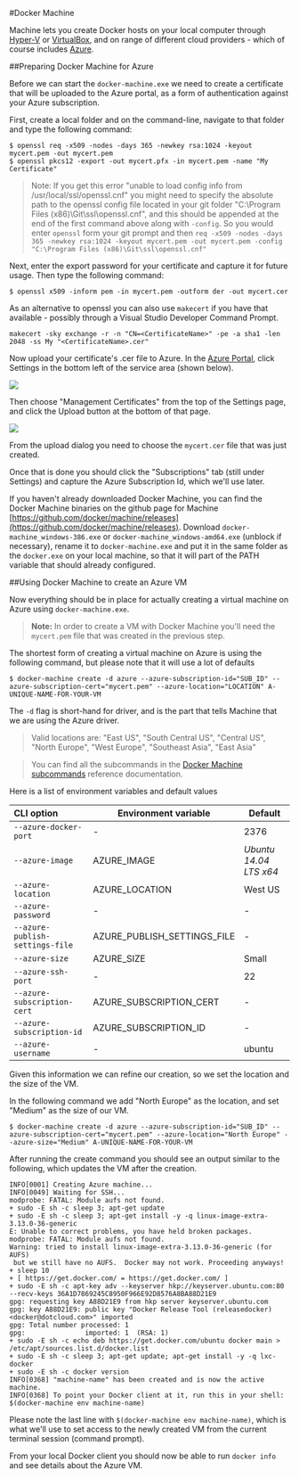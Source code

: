#Docker Machine

Machine lets you create Docker hosts on your local computer through [Hyper-V](https://docs.docker.com/machine/drivers/hyper-v) or [VirtualBox](https://docs.docker.com/machine/drivers/virtualbox), and on range of different cloud providers - which of course includes [Azure](https://docs.docker.com/machine/drivers/azure).

##Preparing Docker Machine for Azure

Before we can start the `docker-machine.exe` we need to create a certificate that will be uploaded to the Azure portal, as a form of authentication against your Azure subscription.

First, create a local folder and on the command-line, navigate to that folder and type the following command:
```
$ openssl req -x509 -nodes -days 365 -newkey rsa:1024 -keyout mycert.pem -out mycert.pem
$ openssl pkcs12 -export -out mycert.pfx -in mycert.pem -name "My Certificate"
```

>Note: If you get this error "unable to load config info from /usr/local/ssl/openssl.cnf" you might need to specify the absolute path to the openssl config file located in your git folder "C:\Program Files (x86)\Git\ssl\openssl.cnf", and this should be appended at the end of the first command above along with `-config`. So you would enter `openssl` form your git prompt and then `req -x509 -nodes -days 365 -newkey rsa:1024 -keyout mycert.pem -out mycert.pem -config "C:\Program Files (x86)\Git\ssl\openssl.cnf"`

Next, enter the export password for your certificate and capture it for future usage. Then type the following command:
```
$ openssl x509 -inform pem -in mycert.pem -outform der -out mycert.cer
```

As an alternative to openssl you can also use `makecert` if you have that available - possibly through a Visual Studio Developer Command Prompt.
```
makecert -sky exchange -r -n "CN=<CertificateName>" -pe -a sha1 -len 2048 -ss My "<CertificateName>.cer"
```

Now upload your certificate's .cer file to Azure. In the [Azure Portal](https://manage.windowsazure.com/), click Settings in the bottom left of the service area (shown below).

![](AzureSettings.png)

Then choose "Management Certificates" from the top of the Settings page, and click the Upload button at the bottom of that page.

![](AzureMgmtUploadCert.png)

From the upload dialog you need to choose the `mycert.cer` file that was just created.

Once that is done you should click the "Subscriptions" tab (still under Settings) and capture the Azure Subscription Id, which we'll use later.

If you haven't already downloaded Docker Machine, you can find the Docker Machine binaries on the github page for Machine [https://github.com/docker/machine/releases](https://github.com/docker/machine/releases).
Download `docker-machine_windows-386.exe` or `docker-machine_windows-amd64.exe` (unblock if necessary), rename it to `docker-machine.exe` and put it in the same folder as the `docker.exe` on your local machine, 
so that it will part of the PATH variable that should already configured.

##Using Docker Machine to create an Azure VM

Now everything should be in place for actually creating a virtual machine on Azure using `docker-machine.exe`.

>**Note:** In order to create a VM with Docker Machine you'll need the `mycert.pem` file that was created in the previous step.

The shortest form of creating a virtual machine on Azure is using the following command, but please note that it will use a lot of defaults

```
$ docker-machine create -d azure --azure-subscription-id="SUB_ID" --azure-subscription-cert="mycert.pem" --azure-location="LOCATION" A-UNIQUE-NAME-FOR-YOUR-VM
```

The `-d` flag is short-hand for driver, and is the part that tells Machine that we are using the Azure driver.

>Valid locations are: "East US", "South Central US", "Central US", "North Europe", "West Europe", "Southeast Asia", "East Asia"

>You can find all the subcommands in the [Docker Machine subcommands](https://docs.docker.com/machine/reference/) reference documentation.

Here is a list of environment variables and default values

| CLI option                      | Environment variable        | Default                |
|:--------------------------------| ----------------------------| -----------------------|
| `--azure-docker-port`           | -                           | 2376                   |
| `--azure-image`                 | AZURE_IMAGE                 | *Ubuntu 14.04 LTS x64* |
| `--azure-location`              | AZURE_LOCATION              | West US                |
| `--azure-password`              | -                           | -                      |
| `--azure-publish-settings-file` | AZURE_PUBLISH_SETTINGS_FILE | -                      |
| `--azure-size`                  | AZURE_SIZE                  | Small                  |
| `--azure-ssh-port`              | -                           | 22                     |
| `--azure-subscription-cert`     | AZURE_SUBSCRIPTION_CERT     | -                      |
| `--azure-subscription-id`       | AZURE_SUBSCRIPTION_ID       | -                      |
| `--azure-username`              | -                           | ubuntu                 |

Given this information we can refine our creation, so we set the location and the size of the VM.

In the following command we add "North Europe" as the location, and set "Medium" as the size of our VM.
```
$ docker-machine create -d azure --azure-subscription-id="SUB_ID" --azure-subscription-cert="mycert.pem" --azure-location="North Europe" --azure-size="Medium" A-UNIQUE-NAME-FOR-YOUR-VM
```

After running the create command you should see an output similar to the following, which updates the VM after the creation.

```
INFO[0001] Creating Azure machine...
INFO[0049] Waiting for SSH...
modprobe: FATAL: Module aufs not found.
+ sudo -E sh -c sleep 3; apt-get update
+ sudo -E sh -c sleep 3; apt-get install -y -q linux-image-extra-3.13.0-36-generic
E: Unable to correct problems, you have held broken packages.
modprobe: FATAL: Module aufs not found.
Warning: tried to install linux-image-extra-3.13.0-36-generic (for AUFS)
 but we still have no AUFS.  Docker may not work. Proceeding anyways!
+ sleep 10
+ [ https://get.docker.com/ = https://get.docker.com/ ]
+ sudo -E sh -c apt-key adv --keyserver hkp://keyserver.ubuntu.com:80 --recv-keys 36A1D7869245C8950F966E92D8576A8BA88D21E9
gpg: requesting key A88D21E9 from hkp server keyserver.ubuntu.com
gpg: key A88D21E9: public key "Docker Release Tool (releasedocker) <docker@dotcloud.com>" imported
gpg: Total number processed: 1
gpg:               imported: 1  (RSA: 1)
+ sudo -E sh -c echo deb https://get.docker.com/ubuntu docker main > /etc/apt/sources.list.d/docker.list
+ sudo -E sh -c sleep 3; apt-get update; apt-get install -y -q lxc-docker
+ sudo -E sh -c docker version
INFO[0368] "machine-name" has been created and is now the active machine.
INFO[0368] To point your Docker client at it, run this in your shell: $(docker-machine env machine-name)
```

Please note the last line with `$(docker-machine env machine-name)`, which is what we'll use to set access to the newly created VM from the current terminal session (command prompt).

From your local Docker client you should now be able to run `docker info` and see details about the Azure VM. 